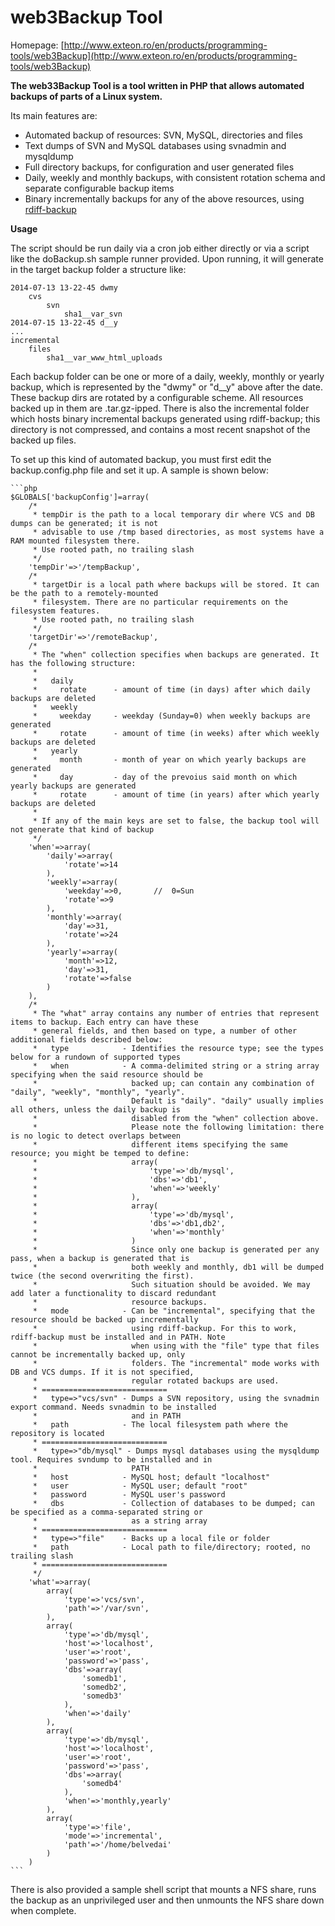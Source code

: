 # web3Backup Tool

Homepage: [http://www.exteon.ro/en/products/programming-tools/web3Backup](http://www.exteon.ro/en/products/programming-tools/web3Backup)

**The web33Backup Tool is a tool written in PHP that allows automated backups of parts of a Linux system.**

Its main features are:

* Automated backup of resources: SVN, MySQL, directories and files
* Text dumps of SVN and MySQL databases using svnadmin and mysqldump
* Full directory backups, for configuration and user generated files
* Daily, weekly and monthly backups, with consistent rotation schema and separate configurable backup items
* Binary incrementally backups for any of the above resources, using [rdiff-backup](http://www.nongnu.org/rdiff-backup/)

**Usage**

The script should be run daily via a cron job either directly or via a script like the doBackup.sh sample runner provided. Upon running,
it will generate in the target backup folder a structure like:

    2014-07-13 13-22-45 dwmy
        cvs
            svn
                sha1__var_svn
    2014-07-15 13-22-45 d__y
    ...
    incremental
        files
            sha1__var_www_html_uploads


Each backup folder can be one or more of a daily, weekly, monthly or yearly backup, which is represented by the "dwmy" or "d__y" above after the date.
These backup dirs are rotated by a configurable scheme. All resources backed up in them are .tar.gz-ipped.
There is also the incremental folder which hosts binary incremental backups generated using rdiff-backup; this directory is not compressed,
and contains a most recent snapshot of the backed up files.

To set up this kind of automated backup, you must first edit the backup.config.php file and set it up. A sample is shown below:

    ```php
	$GLOBALS['backupConfig']=array(
		/*
		 * tempDir is the path to a local temporary dir where VCS and DB dumps can be generated; it is not
		 * advisable to use /tmp based directories, as most systems have a RAM mounted filesystem there. 
		 * Use rooted path, no trailing slash
		 */
		'tempDir'=>'/tempBackup',
		/*
		 * targetDir is a local path where backups will be stored. It can be the path to a remotely-mounted
		 * filesystem. There are no particular requirements on the filesystem features. 
		 * Use rooted path, no trailing slash
		 */
		'targetDir'=>'/remoteBackup',
		/*
		 * The "when" collection specifies when backups are generated. It has the following structure:
		 * 
		 *   daily
		 *     rotate      - amount of time (in days) after which daily backups are deleted
		 *   weekly
		 *     weekday     - weekday (Sunday=0) when weekly backups are generated
		 *     rotate      - amount of time (in weeks) after which weekly backups are deleted
		 *   yearly
		 *     month       - month of year on which yearly backups are generated
		 *     day         - day of the prevoius said month on which yearly backups are generated
		 *     rotate      - amount of time (in years) after which yearly backups are deleted
		 * 
		 * If any of the main keys are set to false, the backup tool will not generate that kind of backup
		 */
		'when'=>array(
			'daily'=>array(
				'rotate'=>14
			),
			'weekly'=>array(
				'weekday'=>0,		//	0=Sun
				'rotate'=>9
			),
			'monthly'=>array(
				'day'=>31,
				'rotate'=>24
			),
			'yearly'=>array(
				'month'=>12,
				'day'=>31,
				'rotate'=>false
			)
		),
		/*
		 * The "what" array contains any number of entries that represent items to backup. Each entry can have these
		 * general fields, and then based on type, a number of other additional fields described below:
		 *   type            - Identifies the resource type; see the types below for a rundown of supported types
		 *   when            - A comma-delimited string or a string array specifying when the said resource should be
		 *                     backed up; can contain any combination of "daily", "weekly", "monthly", "yearly".
		 *                     Default is "daily". "daily" usually implies all others, unless the daily backup is
		 *                     disabled from the "when" collection above.
		 *                     Please note the following limitation: there is no logic to detect overlaps between
		 *                     different items specifying the same resource; you might be temped to define:
		 *                     array(
		 *                         'type'=>'db/mysql',
		 *                         'dbs'=>'db1',
		 *                         'when'=>'weekly'
		 *                     ),                     
		 *                     array(
		 *                         'type'=>'db/mysql',
		 *                         'dbs'=>'db1,db2',
		 *                         'when'=>'monthly'
		 *                     )
		 *                     Since only one backup is generated per any pass, when a backup is generated that is
		 *                     both weekly and monthly, db1 will be dumped twice (the second overwriting the first).
		 *                     Such situation should be avoided. We may add later a functionality to discard redundant 
		 *                     resource backups.
		 *   mode            - Can be "incremental", specifying that the resource should be backed up incrementally
		 *                     using rdiff-backup. For this to work, rdiff-backup must be installed and in PATH. Note
		 *                     when using with the "file" type that files cannot be incrementally backed up, only 
		 *                     folders. The "incremental" mode works with DB and VCS dumps. If it is not specified,
		 *                     regular rotated backups are used. 
		 * ============================
		 *   type=>"vcs/svn" - Dumps a SVN repository, using the svnadmin export command. Needs svnadmin to be installed
		 *                     and in PATH
		 *   path            - The local filesystem path where the repository is located
		 * ============================  
		 *   type=>"db/mysql" - Dumps mysql databases using the mysqldump tool. Requires svndump to be installed and in
		 *                     PATH
		 *   host            - MySQL host; default "localhost"
		 *   user            - MySQL user; default "root"
		 *   password        - MySQL user's password
		 *   dbs             - Collection of databases to be dumped; can be specified as a comma-separated string or
		 *                     as a string array
		 * ============================
		 *   type=>"file"    - Backs up a local file or folder
		 *   path            - Local path to file/directory; rooted, no trailing slash
		 * ============================ 
		 */
		'what'=>array(
			array(
				'type'=>'vcs/svn',
				'path'=>'/var/svn',
			),
			array(
				'type'=>'db/mysql',
				'host'=>'localhost',
				'user'=>'root',
				'password'=>'pass',
				'dbs'=>array(
					'somedb1',
					'somedb2',
					'somedb3'
				),
				'when'=>'daily'
			),
			array(
				'type'=>'db/mysql',
				'host'=>'localhost',
				'user'=>'root',
				'password'=>'pass',
				'dbs'=>array(
					'somedb4'
				),
				'when'=>'monthly,yearly'
			),
			array(
				'type'=>'file',
				'mode'=>'incremental',
				'path'=>'/home/belvedai'
			)
		)
    ```

There is also provided a sample shell script that mounts a NFS share, runs the backup as an unprivileged user and then unmounts the NFS 
share down when complete.